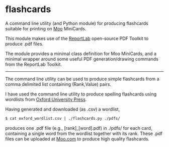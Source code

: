 # flashcards

A command line utility (and Python module) for producing flashcards suitable for printing on [Moo](http://moo.com/) MiniCards.

This module makes use of the [ReportLab](http://www.reportlab.com/opensource/) open-source PDF Toolkit to produce .pdf files.

The module provides a minimal class definition for Moo MiniCards, and a minimal wrapper around some useful PDF generation/drawing commands from the ReportLab Toolkit.
___
The command line utility can be used to produce simple flashcards from a comma delimited list containing (Rank,Value) pairs.

I have used the command line utility to produce spelling flashcards using wordlists from [Oxford University Press](http://www.oxfordwordlist.com/).

Having generated and downloaded (as .csv) a wordlist,

```bash
$ cat oxford_wordlist.csv | ./flashcards.py ./pdfs/
```

produces one .pdf file (e.g., [rank]_[word].pdf) in ./pdfs/ for each card, containing a single word from the wordlist together with its rank. These .pdf files can be uploaded at [Moo.com](http://moo.com/) to produce high quality flashcards.
